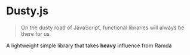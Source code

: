 # Dusty.js

> On the dusty road of JavaScript, functional libraries will always be there for us

A lightweight simple library that takes **heavy** influence from Ramda
